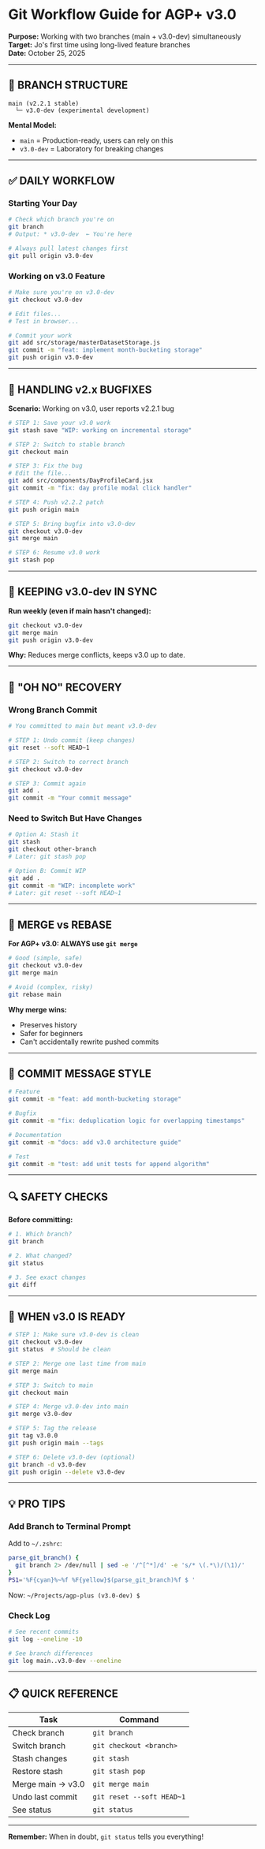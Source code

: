 # Git Workflow Guide for AGP+ v3.0

**Purpose:** Working with two branches (main + v3.0-dev) simultaneously  
**Target:** Jo's first time using long-lived feature branches  
**Date:** October 25, 2025

---

## 🌳 BRANCH STRUCTURE

```
main (v2.2.1 stable)
  └─ v3.0-dev (experimental development)
```

**Mental Model:**
- `main` = Production-ready, users can rely on this
- `v3.0-dev` = Laboratory for breaking changes

---

## ✅ DAILY WORKFLOW

### Starting Your Day

```bash
# Check which branch you're on
git branch
# Output: * v3.0-dev  ← You're here

# Always pull latest changes first
git pull origin v3.0-dev
```

### Working on v3.0 Feature

```bash
# Make sure you're on v3.0-dev
git checkout v3.0-dev

# Edit files...
# Test in browser...

# Commit your work
git add src/storage/masterDatasetStorage.js
git commit -m "feat: implement month-bucketing storage"
git push origin v3.0-dev
```

---

## 🐛 HANDLING v2.x BUGFIXES

**Scenario:** Working on v3.0, user reports v2.2.1 bug

```bash
# STEP 1: Save your v3.0 work
git stash save "WIP: working on incremental storage"

# STEP 2: Switch to stable branch
git checkout main

# STEP 3: Fix the bug
# Edit the file...
git add src/components/DayProfileCard.jsx
git commit -m "fix: day profile modal click handler"

# STEP 4: Push v2.2.2 patch
git push origin main

# STEP 5: Bring bugfix into v3.0-dev
git checkout v3.0-dev
git merge main

# STEP 6: Resume v3.0 work
git stash pop
```

---

## 🔄 KEEPING v3.0-dev IN SYNC

**Run weekly (even if main hasn't changed):**

```bash
git checkout v3.0-dev
git merge main
git push origin v3.0-dev
```

**Why:** Reduces merge conflicts, keeps v3.0 up to date.

---

## 🚨 "OH NO" RECOVERY

### Wrong Branch Commit

```bash
# You committed to main but meant v3.0-dev

# STEP 1: Undo commit (keep changes)
git reset --soft HEAD~1

# STEP 2: Switch to correct branch
git checkout v3.0-dev

# STEP 3: Commit again
git add .
git commit -m "Your commit message"
```

### Need to Switch But Have Changes

```bash
# Option A: Stash it
git stash
git checkout other-branch
# Later: git stash pop

# Option B: Commit WIP
git add .
git commit -m "WIP: incomplete work"
# Later: git reset --soft HEAD~1
```

---

## 🎯 MERGE vs REBASE

**For AGP+ v3.0: ALWAYS use `git merge`**

```bash
# Good (simple, safe)
git checkout v3.0-dev
git merge main

# Avoid (complex, risky)
git rebase main
```

**Why merge wins:**
- Preserves history
- Safer for beginners
- Can't accidentally rewrite pushed commits

---

## 📝 COMMIT MESSAGE STYLE

```bash
# Feature
git commit -m "feat: add month-bucketing storage"

# Bugfix
git commit -m "fix: deduplication logic for overlapping timestamps"

# Documentation
git commit -m "docs: add v3.0 architecture guide"

# Test
git commit -m "test: add unit tests for append algorithm"
```

---

## 🔍 SAFETY CHECKS

**Before committing:**

```bash
# 1. Which branch?
git branch

# 2. What changed?
git status

# 3. See exact changes
git diff
```

---

## 🚀 WHEN v3.0 IS READY

```bash
# STEP 1: Make sure v3.0-dev is clean
git checkout v3.0-dev
git status  # Should be clean

# STEP 2: Merge one last time from main
git merge main

# STEP 3: Switch to main
git checkout main

# STEP 4: Merge v3.0-dev into main
git merge v3.0-dev

# STEP 5: Tag the release
git tag v3.0.0
git push origin main --tags

# STEP 6: Delete v3.0-dev (optional)
git branch -d v3.0-dev
git push origin --delete v3.0-dev
```

---

## 💡 PRO TIPS

### Add Branch to Terminal Prompt

Add to `~/.zshrc`:

```bash
parse_git_branch() {
  git branch 2> /dev/null | sed -e '/^[^*]/d' -e 's/* \(.*\)/(\1)/'
}
PS1='%F{cyan}%~%f %F{yellow}$(parse_git_branch)%f $ '
```

Now: `~/Projects/agp-plus (v3.0-dev) $`

### Check Log

```bash
# See recent commits
git log --oneline -10

# See branch differences
git log main..v3.0-dev --oneline
```

---

## 📋 QUICK REFERENCE

| Task | Command |
|------|---------|
| Check branch | `git branch` |
| Switch branch | `git checkout <branch>` |
| Stash changes | `git stash` |
| Restore stash | `git stash pop` |
| Merge main → v3.0 | `git merge main` |
| Undo last commit | `git reset --soft HEAD~1` |
| See status | `git status` |

---

**Remember:** When in doubt, `git status` tells you everything!
